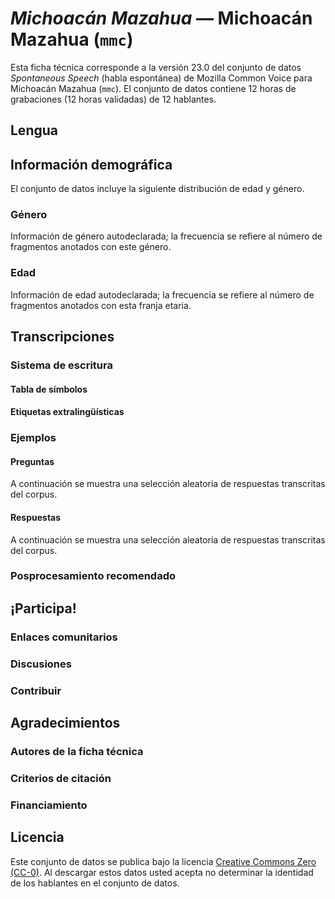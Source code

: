 # *Michoacán Mazahua* &mdash; Michoacán Mazahua (`mmc`)

Esta ficha técnica corresponde a la versión 23.0 del conjunto de datos *Spontaneous Speech* (habla espontánea) de Mozilla Common Voice 
para Michoacán Mazahua (`mmc`). El conjunto de datos contiene 12 horas de grabaciones 
(12 horas validadas) de 12 hablantes.

## Lengua

<!-- {{LANGUAGE_DESCRIPTION}} -->
<!-- Proporciona una breve descripción (1-2 párrafos) de tu lengua -->

## Información demográfica
<!-- Puedes obtener gran parte de la información de esta sección desde [https://analyzer.cv-toolbox.web.tr/browse](https://analyzer.cv-toolbox.web.tr/browse) -->
El conjunto de datos incluye la siguiente distribución de edad y género.

### Género

Información de género autodeclarada; la frecuencia se refiere al número de fragmentos anotados con este género.

<!-- {{GENDER_TABLE}} -->
<!-- @ GENERADO AUTOMÁTICAMENTE @ -->
<!-- 
| Género              | Frecuencia |
|---------------------|------------|
| masculino           | ? |
| no declarado        | ? |
| femenino            | ? |
-->

### Edad

Información de edad autodeclarada; la frecuencia se refiere al número de fragmentos anotados con esta franja etaria.

<!-- {{AGE_TABLE}} -->
<!-- @ GENERADO AUTOMÁTICAMENTE @ -->
<!-- 
| Franja etaria  | Frecuencia |
|----------------|------------|
| adolescencia   | ? |
| veintes        | ? |
| treintas       | ? |
| cuarentas      | ? |
| cincuentas     | ? |
   ...si en tus datos aparecen otros rangos de edad, añade filas...
-->

## Transcripciones

<!-- {{TRANSCRIPTIONS_DESCRIPTION}} -->
<!-- Una descripción del sistema de transcripción utilizado -->

### Sistema de escritura

<!-- {{WRITING_SYSTEM_DESCRIPTION}} -->
<!-- @ OPCIONAL @ -->
<!-- Una descripción del sistema (o sistemas) de escritura usado en el corpus de texto -->

#### Tabla de símbolos

<!-- {{ALPHABET_TABLE}} -->
<!-- @ OPCIONAL @ -->
<!-- Si el sistema de escritura es alfabético, puedes incluir aquí el alfabeto válido -->

#### Etiquetas extralingüísticas

### Ejemplos

#### Preguntas

A continuación se muestra una selección aleatoria de respuestas transcritas del corpus.

<!-- {{QUESTIONS_SAMPLE}} -->

#### Respuestas

A continuación se muestra una selección aleatoria de respuestas transcritas del corpus.

<!-- {{TRANSCRIPTIONS_SAMPLE}} -->

### Posprocesamiento recomendado

<!-- {{RECOMMENDED_POSTPROCESSING_DESCRIPTION}} -->
<!-- @ OPCIONAL @ -->
<!-- Qué deberían hacer los usuarios antes de emplear los datos, por ejemplo normalización Unicode o normalización de etiquetas extralingüísticas -->

## ¡Participa!

### Enlaces comunitarios

<!-- {{COMMUNITY_LINKS_LIST}} -->
<!-- @ OPCIONAL @ -->
<!-- Enlaces a chats o foros comunitarios -->

### Discusiones

<!-- {{DISCUSSION_LINKS_LIST}} -->
<!-- @ OPCIONAL @ -->
<!-- Aquí se pueden incluir enlaces a discusiones, por ejemplo en Discourse u otros foros o blogs -->

### Contribuir

<!-- {{CONTRIBUTE_LINKS_LIST}} -->
<!-- Aquí puedes incluir enlaces sobre cómo contribuir al conjunto de datos -->

## Agradecimientos

### Autores de la ficha técnica
<!-- {{DATASHEET_AUTHORS_LIST}} -->
<!-- Una lista en el formato: Su Nombre <email@email.com> -->

### Criterios de citación
<!-- {{CITATION_DESCRIPTION}} -->
<!-- @ OPCIONAL @ -->
<!-- Si publicó un artículo y desea que lo citen, puede incluir el BiBTeX aquí -->

### Financiamiento
<!-- {{FUNDING_DESCRIPTION}} -->
<!-- @ OPCIONAL @ -->
<!-- Si recibió financiamiento, puede incluir el reconocimiento aquí -->

## Licencia
Este conjunto de datos se publica bajo la licencia [Creative Commons Zero (CC-0)](https://creativecommons.org/public-domain/cc0/). Al descargar estos datos
usted acepta no determinar la identidad de los hablantes en el conjunto de datos.
